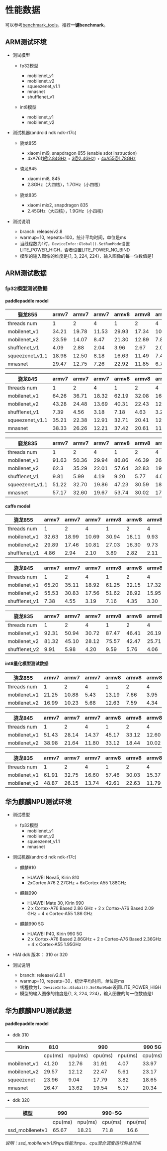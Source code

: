 # 性能数据

可以参考[benchmark_tools](benchmark_tools)，推荐**一键benchmark**。

## ARM测试环境

* 测试模型
    * fp32模型
        * mobilenet_v1
        * mobilenet_v2
        * squeezenet_v1.1
        * mnasnet
        * shufflenet_v1
    
    * int8模型
        * mobilenet_v1
        * mobilenet_v2

* 测试机器(android ndk ndk-r17c)
   *  骁龙855
      * xiaomi mi9, snapdragon 855 (enable sdot instruction)
      * 4xA76(1@2.84GHz + 3@2.4GHz) + 4xA55@1.78GHz

   *  骁龙845
      * xiaomi mi8, 845
      * 2.8GHz（大四核），1.7GHz（小四核）

   *  骁龙835
      * xiaomi mix2, snapdragon 835
      * 2.45GHz（大四核），1.9GHz（小四核）
 
* 测试说明
    * branch: release/v2.8
    * warmup=10, repeats=100，统计平均时间，单位是ms
    * 当线程数为1时，```DeviceInfo::Global().SetRunMode```设置LITE_POWER_HIGH，否者设置LITE_POWER_NO_BIND
    * 模型的输入图像的维度是{1, 3, 224, 224}，输入图像的每一位数值是1
    
## ARM测试数据


### fp32模型测试数据

#### paddlepaddle model

骁龙855|armv7 | armv7 |  armv7 |armv8 | armv8 |armv8 
----| ---- | ---- | ---- | ----  |----  |----
threads num|1 |2 |4 |1 |2 |4 
mobilenet_v1 |34.21 |19.78 |11.53 |29.93 |17.34 |10.04 |
mobilenet_v2 |23.59 |14.07 |8.47 |21.30 |12.89 |7.81 |
shufflenet_v1 |4.09 |2.88 |2.04 |3.96 |2.67 |2.08 |
squeezenet_v1.1 |18.98 |12.50 |8.18 |16.63 |11.49 |7.48 |
mnasnet |29.47 |12.75 |7.26 |22.92 |11.85 |6.71 |

骁龙845|armv7 | armv7 |  armv7 |armv8 | armv8 |armv8 
----| ---- | ---- | ---- | ----  |----  |----
threads num|1 |2 |4 |1 |2 |4 
mobilenet_v1 |64.26 |36.71 |18.32 |62.19 |32.08 |16.89 |
mobilenet_v2 |43.28 |24.48 |13.69 |40.31 |22.43 |12.72 |
shufflenet_v1 |7.39 |4.56 |3.18 |7.18 |4.63 |3.24 |
squeezenet_v1.1 |35.21 |22.38 |12.91 |32.71 |20.41 |12.07 |
mnasnet |38.33 |26.26 |12.21 |37.42 |20.61 |11.57 |

骁龙835|armv7 | armv7 |  armv7 |armv8 | armv8 |armv8 
----| ---- | ---- | ---- | ----  |----  |----
threads num|1 |2 |4 |1 |2 |4 
mobilenet_v1 |91.63 |50.36 |29.94 |86.86 |46.39 |26.43 |
mobilenet_v2 |62.3 |35.29 |22.01 |57.64 |32.83 |19.25 |
shufflenet_v1 |9.81 |5.99 |4.19 |9.20 |5.77 |4.05 |
squeezenet_v1.1 |51.22 |32.70 |19.86 |47.23 |30.59 |18.11 |
mnasnet |57.17 |32.60 |19.67 |53.74 |30.02 |17.74 |

#### caffe model

骁龙855|armv7 | armv7 |  armv7 |armv8 | armv8 |armv8 
----| ---- | ---- | ---- | ----  |----  |----
threads num|1 |2 |4 |1 |2 |4 |
mobilenet_v1 |32.63 |18.99 |10.69 |30.94 |18.11 |9.93 |
mobilenet_v2 |29.89 |17.46 |10.81 |27.03 |16.30 |9.73 |
shufflenet_v1 |4.86 |2.94 |2.10 |3.89 |2.82 |2.11 |

骁龙845|armv7 | armv7 |  armv7 |armv8 | armv8 |armv8 
----| ---- | ---- | ---- | ----  |----  |----
threads num|1 |2 |4 |1 |2 |4 |
mobilenet_v1 |65.20 |35.11 |18.92 |61.25 |32.15 |17.32 |
mobilenet_v2 |55.53 |30.83 |17.56 |51.62 |28.92 |15.95 |
shufflenet_v1 |7.38 |4.55 |3.19 |7.16 |4.35 |3.30 |

骁龙835|armv7 | armv7 |  armv7 |armv8 | armv8 |armv8 
----| ---- | ---- | ---- | ----  |----  |----
threads num|1 |2 |4 |1 |2 |4 |
mobilenet_v1 |92.31 |50.94 |30.72 |87.47 |46.41 |26.19 |
mobilenet_v2 |81.32 |45.10 |28.12 |75.57 |42.47 |25.71 |
shufflenet_v2 |9.91 |5.98 |4.20 |9.59 |5.76 |4.06 |

#### int8量化模型测试数据

骁龙855|armv7 | armv7 |  armv7 |armv8 | armv8 |armv8 
----| ---- | ---- | ---- | ----  |----  |----
threads num|1 |2 |4 |1 |2 |4 |
mobilenet_v1 |21.25 |10.88 |5.43 | 13.19 |7.66 |3.95 |
mobilenet_v2 |16.99 |10.23 |5.68 | 12.63 |7.59 |4.34 |

骁龙845|armv7 | armv7 |  armv7 |armv8 | armv8 |armv8 
----| ---- | ---- | ---- | ----  |----  |----
threads num|1 |2 |4 |1 |2 |4 |
mobilenet_v1 |51.43 |28.14 |14.37 | 45.17 |33.12 |12.60 |
mobilenet_v2 |38.98 |21.64 |11.80 | 33.12 |18.44 |10.02 |

骁龙835|armv7 | armv7 |  armv7 |armv8 | armv8 |armv8 
----| ---- | ---- | ---- | ----  |----  |----
threads num|1 |2 |4 |1 |2 |4 |
mobilenet_v1 |61.91 |32.75 |16.60 |57.46 |30.03 |15.37 |
mobilenet_v2 |48.87 |26.15 |13.74 |42.61 |22.63 |11.79 |


## 华为麒麟NPU测试环境

* 测试模型
    * fp32模型
        * mobilenet_v1
        * mobilenet_v2
        * squeezenet_v1.1
        * mnasnet

* 测试机器(android ndk ndk-r17c)
   *  麒麟810
      * HUAWEI Nova5, Kirin 810
      * 2xCortex A76 2.27GHz + 6xCortex A55 1.88GHz

   *  麒麟990
      * HUAWEI Mate 30, Kirin 990
      * 2 x Cortex-A76 Based 2.86 GHz + 2 x Cortex-A76 Based 2.09 GHz + 4 x Cortex-A55 1.86 GHz

   *  麒麟990 5G
      * HUAWEI P40, Kirin 990 5G
      * 2 x Cortex-A76 Based 2.86GHz + 2 x Cortex-A76 Based 2.36GHz + 4 x Cortex-A55 1.95GHz

* HIAI ddk 版本： 310 or 320
 
* 测试说明
    * branch: release/v2.6.1
    * warmup=10, repeats=30，统计平均时间，单位是ms
    * 线程数为1，```DeviceInfo::Global().SetRunMode```设置LITE_POWER_HIGH
    * 模型的输入图像的维度是{1, 3, 224, 224}，输入图像的每一位数值是1
    
## 华为麒麟NPU测试数据

#### paddlepaddle model

- ddk 310

|Kirin |810||990||990 5G||
|---|---|---|---|---|---|---|
|  |cpu(ms) | npu(ms) |cpu(ms) | npu(ms) |cpu(ms) | npu(ms) |
|mobilenet_v1|	 41.20|  12.76|  31.91|  4.07|  33.97|  3.20|
|mobilenet_v2|	 29.57|  12.12|  22.47|  5.61|  23.17|  3.51|
|squeezenet|  23.96|  9.04|  17.79|  3.82|	 18.65|  3.01|
|mnasnet|  26.47|  13.62|  19.54|  5.17|	 20.34|  3.32|


- ddk 320

|模型 |990||990-5G||
|---|---|---|---|---|
||cpu(ms) | npu(ms) |cpu(ms) | npu(ms) |
|ssd_mobilenetv1|  65.67|  18.21|  71.8|	16.6|


*说明：ssd_mobilenetv1的npu性能为npu、cpu混合调度运行的总时间*
